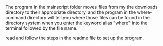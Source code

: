 The program in the mainscript folder moves files from my the downloads directory to their appropriate directory, and the program in the where-command directory will tell you where those files can be found in the directory system when you enter the keyword alias "where" into the terminal followed by the file name.

read and follow the steps in the readme file to set up the program.
